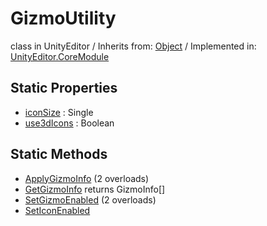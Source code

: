 # GizmoUtility
class in UnityEditor
 / Inherits from: <a href="https://docs.unity3d.com/6000.1/Documentation/ScriptReference/Object.html">Object</a> / Implemented in: <a href="https://docs.unity3d.com/6000.1/Documentation/ScriptReference/UnityEditor.CoreModule.html">UnityEditor.CoreModule</a>

## Static Properties
- <a href="https://docs.unity3d.com/6000.1/Documentation/ScriptReference/GizmoUtility-iconSize.html">iconSize</a> : Single
- <a href="https://docs.unity3d.com/6000.1/Documentation/ScriptReference/GizmoUtility-use3dIcons.html">use3dIcons</a> : Boolean

## Static Methods
- <a href="https://docs.unity3d.com/6000.1/Documentation/ScriptReference/GizmoUtility.ApplyGizmoInfo.html">ApplyGizmoInfo</a> (2 overloads)
- <a href="https://docs.unity3d.com/6000.1/Documentation/ScriptReference/GizmoUtility.GetGizmoInfo.html">GetGizmoInfo</a> returns GizmoInfo[]
- <a href="https://docs.unity3d.com/6000.1/Documentation/ScriptReference/GizmoUtility.SetGizmoEnabled.html">SetGizmoEnabled</a> (2 overloads)
- <a href="https://docs.unity3d.com/6000.1/Documentation/ScriptReference/GizmoUtility.SetIconEnabled.html">SetIconEnabled</a>
